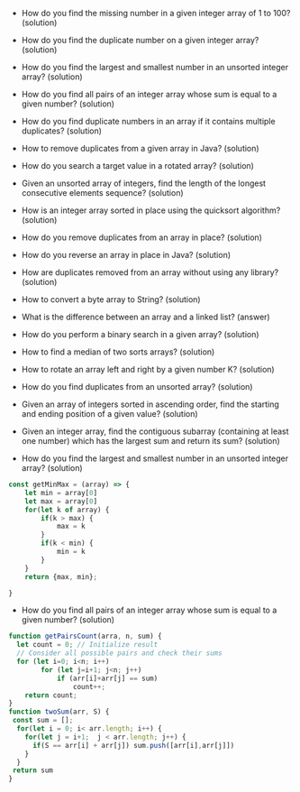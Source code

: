
 - How do you find the missing number in a given integer array of 1 to 100? (solution)
 - How do you find the duplicate number on a given integer array? (solution)
 - How do you find the largest and smallest number in an unsorted integer array? (solution)
 - How do you find all pairs of an integer array whose sum is equal to a given number? (solution)
 - How do you find duplicate numbers in an array if it contains multiple duplicates? (solution)
 - How to remove duplicates from a given array in Java? (solution)
 - How do you search a target value in a rotated array? (solution)
 - Given an unsorted array of integers, find the length of the longest consecutive elements sequence? (solution)
 - How is an integer array sorted in place using the quicksort algorithm? (solution)
 - How do you remove duplicates from an array in place? (solution)
 - How do you reverse an array in place in Java? (solution)
 - How are duplicates removed from an array without using any library? (solution)
 - How to convert a byte array to String? (solution)
 - What is the difference between an array and a linked list? (answer)
 - How do you perform a binary search in a given array? (solution)
 - How to find a median of two sorts arrays? (solution)
 - How to rotate an array left and right by a given number K? (solution)
 - How do you find duplicates from an unsorted array? (solution)
 - Given an array of integers sorted in ascending order, find the starting and ending position of a given value? (solution)
 - Given an integer array, find the contiguous subarray (containing at least one number) which has the largest sum and return its sum? (solution)


 - How do you find the largest and smallest number in an unsorted integer array? (solution)
```javascript
const getMinMax = (array) => {
    let min = array[0]
    let max = array[0]
    for(let k of array) {
        if(k > max) {
            max = k
        }
        if(k < min) {
            min = k
        }
    }
    return {max, min};

} 
```

 - How do you find all pairs of an integer array whose sum is equal to a given number? (solution)
```javascript
function getPairsCount(arra, n, sum) { 
  let count = 0; // Initialize result 
  // Consider all possible pairs and check their sums 
  for (let i=0; i<n; i++) 
        for (let j=i+1; j<n; j++) 
            if (arr[i]+arr[j] == sum) 
                count++; 
    return count; 
}
function twoSum(arr, S) {
 const sum = [];
  for(let i = 0; i< arr.length; i++) {
    for(let j = i+1;  j < arr.length; j++) {
      if(S == arr[i] + arr[j]) sum.push([arr[i],arr[j]])
    }
  }
 return sum
}

```
